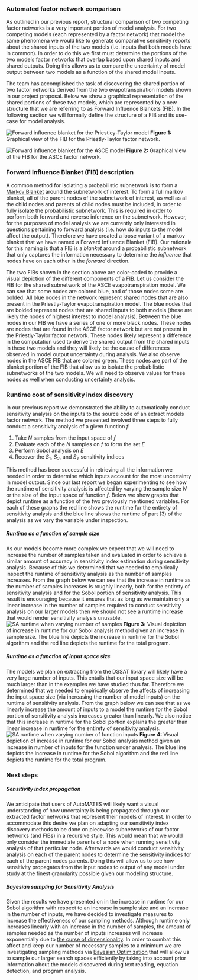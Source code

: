 ### Automated factor network comparison
As outlined in our previous report, structural comparison of two competing factor networks is a very important portion of model analysis. For two competing models (each represented by a factor network) that model the same phenomena we would like to generate comparative sensitivity reports about the shared inputs of the two models (i.e. inputs that both models have in common). In order to do this we first must determine the portions of the two models factor networks that overlap based upon shared inputs and shared outputs. Doing this allows us to compare the uncertainty of model output between two models as a function of the shared model inputs.

The team has accomplished the task of discovering the shared portion of two factor networks derived from the two evapotranspiration models shown in our project proposal. Below we show a graphical representation of the shared portions of these two models, which are represented by a new structure that we are referring to as Forward Influence Blankets (FIB). In the following section we will formally define the structure of a FIB and its use-case for model analysis.

![Forward influence blanket for the Priestley-Taylor model](figs/cmb_pt.png)
**Figure 1:** Graphical view of the FIB for the Priestly-Taylor factor network.
<br>

![Forward influence blanket for the ASCE model](figs/cmb_asce.png)
**Figure 2:** Graphical view of the FIB for the ASCE factor network.
<br>

### Forward Influence Blanket (FIB) description
A common method for isolating a probabilistic subnetwork is to form a [Markov Blanket](https://en.wikipedia.org/wiki/Markov_blanket) around the subnetwork of interest. To form a full markov blanket, all of the parent nodes of the subnetwork of interest, as well as all the child nodes and parents of child nodes must be included, in order to fully isolate the probabilistic subnetwork. This is required in order to perform both forward and reverse inference on the subnetwork. However, for the purposes of model analysis we are currently only interested in questions pertaining to forward analysis (i.e. how do inputs to the model affect the output). Therefore we have created a loose variant of a markov blanket that we have named a Forward Influence Blanket (FIB). Our rationale for this naming is that a FIB is a _blanket_ around a probabilistic subnetwork that only captures the information necessary to determine the _influence_ that nodes have on each other in the _forward_ direction.

The two FIBs shown in the section above are color-coded to provide a visual depiction of the different components of a FIB. Let us consider the FIB for the shared subnetwork of the ASCE evapotranspiration model. We can see that some nodes are colored blue, and of those nodes some are bolded. All blue nodes in the network represent shared nodes that are also present in the Priestly-Taylor evapotranspiration model. The blue nodes that are bolded represent nodes that are shared inputs to both models (these are likely the nodes of highest interest to model analysis). Between the blue nodes in our FIB we have a series of one or more black nodes. These nodes are nodes that are found in the ASCE factor network but are not present in the Priestly-Taylor factor network. These nodes likely represent a difference in the computation used to derive the shared output from the shared inputs in these two models and they will likely be the cause of differences observed in model output uncertainty during analysis. We also observe nodes in the ASCE FIB that are colored green. These nodes are part of the blanket portion of the FIB that allow us to isolate the probabilistic subnetworks of the two models. We will need to observe values for these nodes as well when conducting uncertainty analysis.

### Runtime cost of sensitivity index discovery
In our previous report we demonstrated the ability to automatically conduct sensitivity analysis on the inputs to the source code of an extract models factor network. The method we presented involved three steps to fully conduct a sensitivity analysis of a given function *f*:
1. Take *N* samples from the input space of *f*
2. Evaluate each of the *N* samples on *f* to form the set *E*
3. Perform Sobol analysis on *E*
4. Recover the $S_1$, $S_2$, and $S_T$ sensitivity indices

This method has been successful in retrieving all the information we needed in order to determine which inputs account for the most uncertainty in model output. Since our last report we began experimenting to see how the runtime of sensitivity analysis is affected by varying the sample size *N* or the size of the input space of function *f*. Below we show graphs that depict runtime as a function of the two previously mentioned variables. For each of these graphs the red line shows the runtime for the entirety of sensitivity analysis and the blue line shows the runtime of part (3) of the analysis as we vary the variable under inspection.

##### Runtime as a function of sample size
As our models become more complex we expect that we will need to increase the number of samples taken and evaluated in order to achieve a similar amount of accuracy in sensitivity index estimation during sensitivity analysis. Because of this we determined that we needed to empirically inspect the runtime of sensitivity analysis as the number of samples increases. From the graph below we can see that the increase in runtime as the number of samples increases is roughly linearly, both for the entirety of sensitivity analysis and for the Sobol portion of sensitivity analysis. This result is encouraging because it ensures that as long as we maintain only a linear increase in the number of samples required to conduct sensitivity analysis on our larger models then we should not see a runtime increase that would render sensitivity analysis unusable.
<br>
![SA runtime when varying number of samples](figs/sa_samples_vs_runtime.png)
**Figure 3:** Visual depiction of increase in runtime for our Sobol analysis method given an increase in sample size. The blue line depicts the increase in runtime for the Sobol algorithm and the red line depicts the runtime for the total program.
<br>

##### Runtime as a function of input space size
The models we plan on extracting from the DSSAT library will likely have a very large number of inputs. This entails that our input space size will be much larger than in the examples we have studied thus far. Therefore we determined that we needed to empirically observe the affects of increasing the input space size (via increasing the number of model inputs) on the runtime of sensitivity analysis. From the graph below we can see that as we linearly increase the amount of inputs to a model the runtime for the Sobol portion of sensitivity analysis increases greater than linearly. We also notice that this increase in runtime for the Sobol portion explains the greater than linear increase in runtime for the entirety of sensitivity analysis. 
<br>
![SA runtime when varying number of function inputs](figs/sa_inputs_vs_runtime.png)
**Figure 4:** Visual depiction of increase in runtime for our Sobol analysis method given an increase in number of inputs for the function under analysis. The blue line depicts the increase in runtime for the Sobol algorithm and the red line depicts the runtime for the total program.
<br>

### Next steps
##### Sensitivity index propagation
We anticipate that users of AutoMATES will likely want a visual understanding of how uncertainty is being propagated through our extracted factor networks that represent their models of interest. In order to accommodate this desire we plan on adapting our sensitivity index discovery methods to be done on piecewise subnetworks of our factor networks (and FIBs) in a recursive style. This would mean that we would only consider the immediate parents of a node when running sensitivity analysis of that particular node. Afterwards we would conduct sensitivity analysis on each of the parent nodes to determine the sensitivity indices for each of the parent nodes parents. Doing this will allow us to see how sensitivity propagates from the input nodes to output of any model under study at the finest granularity possible given our modeling structure.

##### Bayesian sampling for Sensitivity Analysis
Given the results we have presented on in the increase in runtime for our Sobol algorithm with respect to an increase in sample size and an increase in the number of inputs, we have decided to investigate measures to increase the effectiveness of our sampling methods. Although runtime only increases linearly with an increase in the number of samples, the amount of samples needed as the number of inputs increases will increase exponentially due to [the curse of dimensionality](https://en.wikipedia.org/wiki/Curse_of_dimensionality). In order to combat this affect and keep our number of necessary samples to a minimum we are investigating sampling methods via [Bayesian Optimization](https://en.wikipedia.org/wiki/Bayesian_optimization) that will allow us to sample our larger search spaces efficiently by taking into account prior information about the models discovered during text reading, equation detection, and program analysis.
